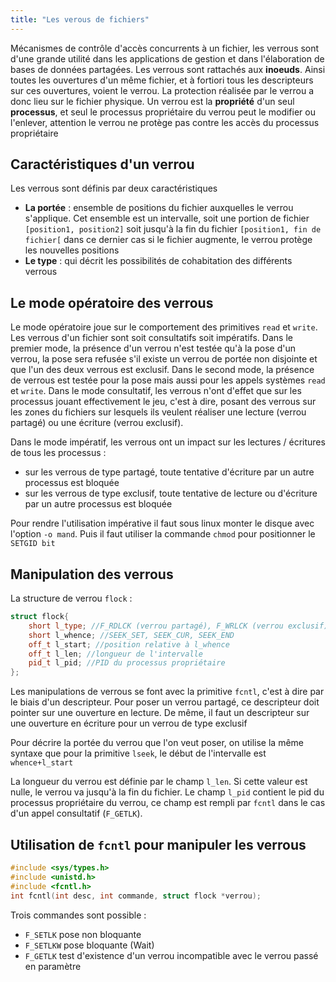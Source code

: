 ```yaml
---
title: "Les verous de fichiers"
---
```


Mécanismes de contrôle d'accès concurrents à un fichier, les verrous sont d'une
grande utilité dans les applications de gestion et dans l'élaboration de bases
de données partagées. Les verrous sont rattachés aux **inoeuds**. Ainsi toutes
les ouvertures d'un même fichier, et à fortiori tous les descripteurs sur ces
ouvertures, voient le verrou. La protection réalisée par le verrou a donc lieu
sur le fichier physique. Un verrou est la **propriété** d'un seul **processus**,
et seul le processus propriétaire du verrou peut le modifier ou l'enlever,
attention le verrou ne protège pas contre les accès du processus propriétaire

## Caractéristiques d'un verrou

Les verrous sont définis par deux caractéristiques

+ **La portée** : ensemble de positions du fichier auxquelles le verrou
  s'applique. Cet ensemble est un intervalle, soit une portion de fichier
  `[position1, position2]` soit jusqu'à la fin du fichier `[position1, fin de
  fichier[` dans ce dernier cas si le fichier augmente, le verrou protège les
  nouvelles positions
+ **Le type** : qui décrit les possibilités de cohabitation des différents
  verrous

## Le mode opératoire des verrous

Le mode opératoire joue sur le comportement des primitives `read` et `write`.
Les verrous d'un fichier sont soit consultatifs soit impératifs. Dans le premier
mode, la présence d'un verrou n'est testée qu'à la pose d'un verrou, la pose
sera refusée s'il existe un verrou de portée non disjointe et que l'un des deux
verrous est exclusif. Dans le second mode, la présence de verrous est testée
pour la pose mais aussi pour les appels systèmes `read` et `write`. Dans le mode
consultatif, les verrous n'ont d'effet que sur les processus jouant
effectivement le jeu, c'est à dire, posant des verrous sur les zones du fichiers
sur lesquels ils veulent réaliser une lecture (verrou partagé) ou une écriture
(verrou exclusif).

Dans le mode impératif, les verrous ont un impact sur les lectures / écritures
de tous les processus :

+ sur les verrous de type partagé, toute tentative d'écriture par un autre
  processus est bloquée
+ sur les verrous de type exclusif, toute tentative de lecture ou d'écriture par
  un autre processus est bloquée

Pour rendre l'utilisation impérative il faut sous linux monter le disque avec
l'option `-o mand`. Puis il faut utiliser la commande `chmod` pour positionner
le `SETGID bit`

## Manipulation des verrous

La structure de verrou `flock` :

```cpp
struct flock{
    short l_type; //F_RDLCK (verrou partagé), F_WRLCK (verrou exclusif), F_UNCLK (déverrouillage)
    short l_whence; //SEEK_SET, SEEK_CUR, SEEK_END
    off_t l_start; //position relative à l_whence
    off_t l_len; //longueur de l'intervalle
    pid_t l_pid; //PID du processus propriétaire
};
```

Les manipulations de verrous se font avec la primitive `fcntl`, c'est à dire par
le biais d'un descripteur. Pour poser un verrou partagé, ce descripteur doit
pointer sur une ouverture en lecture. De même, il faut un descripteur sur une
ouverture en écriture pour un verrou de type exclusif

Pour décrire la portée du verrou que l'on veut poser, on utilise la même syntaxe
que pour la primitive `lseek`, le début de l'intervalle est `whence+l_start`

La longueur du verrou est définie par le champ `l_len`. Si cette valeur est
nulle, le verrou va jusqu'à la fin du fichier. Le champ `l_pid` contient le pid
du processus propriétaire du verrou, ce champ est rempli par `fcntl` dans le cas
d'un appel consultatif (`F_GETLK`).

## Utilisation de `fcntl` pour manipuler les verrous

```c
#include <sys/types.h>
#include <unistd.h>
#include <fcntl.h>
int fcntl(int desc, int commande, struct flock *verrou);
```

Trois commandes sont possible :

+ `F_SETLK` pose non bloquante
+ `F_SETLKW` pose bloquante (Wait)
+ `F_GETLK` test d'existence d'un verrou incompatible avec le verrou passé en
  paramètre
